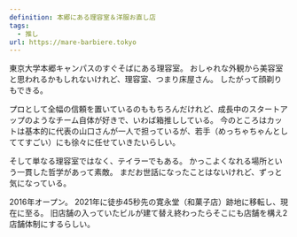 ```yaml
---
definition: 本郷にある理容室＆洋服お直し店
tags:
  - 推し
url: https://mare-barbiere.tokyo
---
```


東京大学本郷キャンパスのすぐそばにある理容室。
おしゃれな外観から美容室と思われるかもしれないけれど、理容室、つまり床屋さん。
したがって顔剃りもできる。

プロとして全幅の信頼を置いているのももちろんだけれど、成長中のスタートアップのようなチーム自体が好きで、いわば箱推ししている。
今のところはカットは基本的に代表の山口さんが一人で担っているが、若手（めっちゃちゃんとしててすごい）にも徐々に任せていきたいらしい。

そして単なる理容室ではなく、テイラーでもある。
かっこよくなれる場所という一貫した哲学があって素敵。
まだお世話になったことはないけれど、ずっと気になっている。

2016年オープン。
2021年に徒歩45秒先の寛永堂（和菓子店）跡地に移転し、現在に至る。
旧店舗の入っていたビルが建て替え終わったらそこにも店舗を構え2店舗体制にするらしい。
